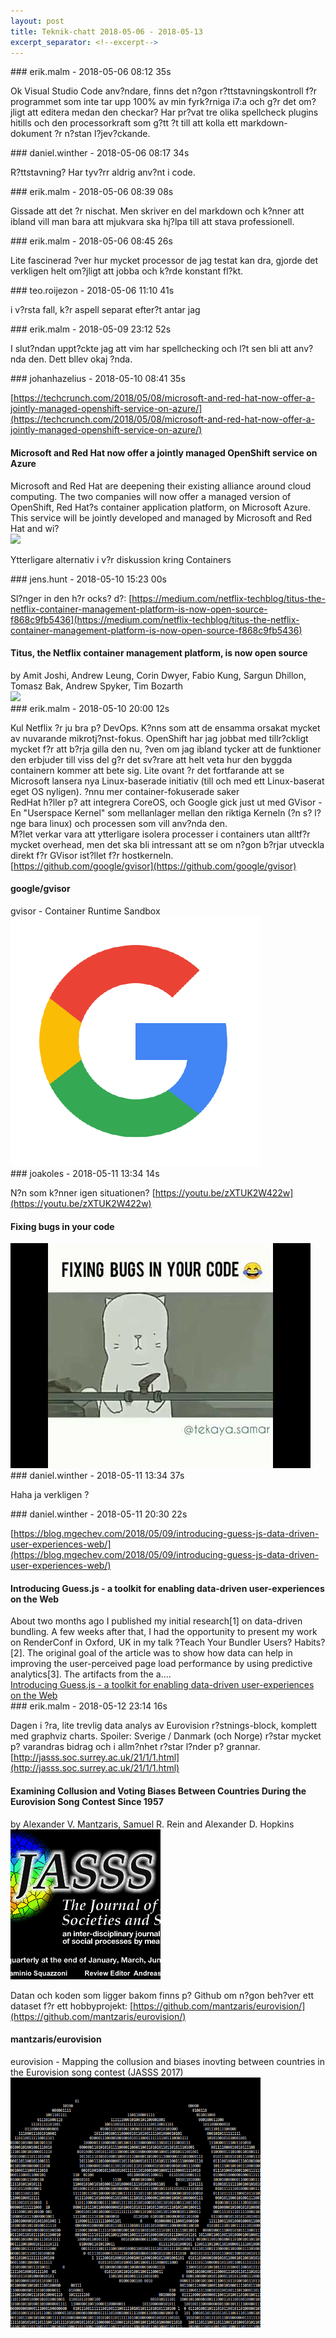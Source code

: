 ```yaml
---
layout: post
title: Teknik-chatt 2018-05-06 - 2018-05-13
excerpt_separator: <!--excerpt-->
---
```

<section class="message" markdown="1">
### erik.malm - 2018-05-06 08:12 35s

Ok Visual Studio Code anv?ndare, finns det n?gon r?ttstavningskontroll f?r programmet som inte tar upp 100% av min fyrk?rniga i7:a och g?r det om?jligt att editera medan den checkar? Har pr?vat tre olika spellcheck plugins hitills och den processorkraft som g?tt ?t till att kolla ett markdown-dokument ?r n?stan l?jev?ckande.
</section>
<section class="message" markdown="1">
### daniel.winther - 2018-05-06 08:17 34s

R?ttstavning? Har tyv?rr aldrig anv?nt i code. 
</section>
<section class="message" markdown="1">
### erik.malm - 2018-05-06 08:39 08s

Gissade att det ?r nischat. Men skriver en del markdown och k?nner att ibland vill man bara att mjukvara ska hj?lpa till att stava professionell.
</section>
<section class="message" markdown="1">
### erik.malm - 2018-05-06 08:45 26s

Lite fascinerad ?ver hur mycket processor de jag testat kan dra, gjorde det verkligen helt om?jligt att jobba och k?rde konstant fl?kt.
</section>
<section class="message" markdown="1">
### teo.roijezon - 2018-05-06 11:10 41s

i v?rsta fall, k?r aspell separat efter?t
antar jag
</section>
<section class="message" markdown="1">
### erik.malm - 2018-05-09 23:12 52s

I slut?ndan uppt?ckte jag att vim har spellchecking och l?t sen bli att anv?nda den. Dett bllev okaj ?nda.
</section>
<section class="message" markdown="1">
### johanhazelius - 2018-05-10 08:41 35s

[https://techcrunch.com/2018/05/08/microsoft-and-red-hat-now-offer-a-jointly-managed-openshift-service-on-azure/](https://techcrunch.com/2018/05/08/microsoft-and-red-hat-now-offer-a-jointly-managed-openshift-service-on-azure/)

<div class="attachment"><h4>Microsoft and Red Hat now offer a jointly managed OpenShift service on Azure</h4><div class="text">Microsoft and Red Hat are deepening their existing alliance around cloud computing. The two companies will now offer a managed version of OpenShift, Red Hat?s container application platform, on Microsoft Azure. This service will be jointly developed and managed by Microsoft and Red Hat and wi?</div>
<a href="https://techcrunch.com/2018/05/08/microsoft-and-red-hat-now-offer-a-jointly-managed-openshift-service-on-azure/"><img src="https://techcrunch.com/wp-content/uploads/2014/04/redhat_hat.jpg?w=764" fallback="Microsoft and Red Hat now offer a jointly managed OpenShift service on Azure"/></a></div>
    
Ytterligare alternativ i v?r diskussion kring Containers
</section>
<section class="message" markdown="1">
### jens.hunt - 2018-05-10 15:23 00s

Sl?nger in den h?r ocks? d?: [https://medium.com/netflix-techblog/titus-the-netflix-container-management-platform-is-now-open-source-f868c9fb5436](https://medium.com/netflix-techblog/titus-the-netflix-container-management-platform-is-now-open-source-f868c9fb5436)

<div class="attachment"><h4>Titus, the Netflix container management platform, is now open source</h4><div class="text">by Amit Joshi, Andrew Leung, Corin Dwyer, Fabio Kung, Sargun Dhillon, Tomasz Bak, Andrew Spyker, Tim Bozarth</div>
<a href="https://medium.com/netflix-techblog/titus-the-netflix-container-management-platform-is-now-open-source-f868c9fb5436"><img src="https://cdn-images-1.medium.com/max/1200/1*R-XMUHeTud1sYosB1UWijQ.png" fallback="Titus, the Netflix container management platform, is now open source"/></a></div>
    
</section>
<section class="message" markdown="1">
### erik.malm - 2018-05-10 20:00 12s

Kul Netflix ?r ju bra p? DevOps. K?nns som att de ensamma orsakat mycket av nuvarande mikrotj?nst-fokus.
OpenShift har jag jobbat med tillr?ckligt mycket f?r att b?rja gilla den nu, ?ven om jag ibland tycker att de funktioner den erbjuder till viss del g?r det sv?rare att helt veta hur den byggda containern kommer att bete sig.
Lite ovant ?r det fortfarande att se Microsoft lansera nya Linux-baserade initiativ (till och med ett Linux-baserat eget OS nyligen).
?nnu mer container-fokuserade saker   
RedHat h?ller p? att integrera CoreOS, och Google gick just ut med GVisor - En "Userspace Kernel" som mellanlager mellan den riktiga Kerneln (?n s? l?nge bara linux) och processen som vill anv?nda den.  
M?let verkar vara att ytterligare isolera processer i containers utan alltf?r mycket overhead, men det ska bli intressant att se om n?gon b?rjar utveckla direkt f?r GVisor ist?llet f?r hostkerneln.  
[https://github.com/google/gvisor](https://github.com/google/gvisor)

<div class="attachment"><h4>google/gvisor</h4><div class="text">gvisor - Container Runtime Sandbox</div>
<a href="https://github.com/google/gvisor"><div class="linkdiv"><img src="/assets/blogAssets/google/gvisor" fallback="google/gvisor"/></div></a></div>
    
</section>
<section class="message" markdown="1">
### joakoles - 2018-05-11 13:34 14s

N?n som k?nner igen situationen?
[https://youtu.be/zXTUK2W422w](https://youtu.be/zXTUK2W422w)

<div class="attachment"><h4>Fixing bugs in your code</h4><div class="text"></div>
<a href="https://youtu.be/zXTUK2W422w"><div class="linkdiv"><img src="/assets/blogAssets/Fixing bugs in your code" fallback="Fixing bugs in your code"/></div></a></div>
    
</section>
<section class="message" markdown="1">
### daniel.winther - 2018-05-11 13:34 37s

Haha ja verkligen ?
</section>
<section class="message" markdown="1">
### daniel.winther - 2018-05-11 20:30 22s

[https://blog.mgechev.com/2018/05/09/introducing-guess-js-data-driven-user-experiences-web/](https://blog.mgechev.com/2018/05/09/introducing-guess-js-data-driven-user-experiences-web/)

<div class="attachment"><h4>Introducing Guess.js - a toolkit for enabling data-driven user-experiences on the Web</h4><div class="text">About two months ago I published my initial research[1] on data-driven bundling. A few weeks after that, I had the opportunity to present my work on RenderConf in Oxford, UK in my talk ?Teach Your Bundler Users? Habits?[2]. The original goal of the article was to show how data can help in improving the user-perceived page load performance by using predictive analytics[3]. The artifacts from the a....</div>
<a href="https://blog.mgechev.com/2018/05/09/introducing-guess-js-data-driven-user-experiences-web/">Introducing Guess.js - a toolkit for enabling data-driven user-experiences on the Web</a></div>
    
</section>
<section class="message" markdown="1">
### erik.malm - 2018-05-12 23:14 16s

Dagen i ?ra, lite trevlig data analys av Eurovision r?stnings-block, komplett med graphviz charts. Spoiler: Sverige / Danmark (och Norge) r?star mycket p? varandras bidrag och i allm?nhet r?star l?nder p? grannar.  
[http://jasss.soc.surrey.ac.uk/21/1/1.html](http://jasss.soc.surrey.ac.uk/21/1/1.html)

<div class="attachment"><h4>Examining  Collusion and Voting Biases Between Countries During the Eurovision Song Contest Since 1957</h4><div class="text">by Alexander V. Mantzaris, Samuel R. Rein and Alexander D. Hopkins</div>
<a href="http://jasss.soc.surrey.ac.uk/21/1/1.html"><div class="linkdiv"><img src="/assets/blogAssets/Examining  Collusion and Voting Biases Between Countries During the Eurovision Song Contest Since 1957" fallback="Examining  Collusion and Voting Biases Between Countries During the Eurovision Song Contest Since 1957"/></div></a></div>
    
Datan och koden som ligger bakom finns p? Github om n?gon beh?ver ett dataset f?r ett hobbyprojekt:
[https://github.com/mantzaris/eurovision/](https://github.com/mantzaris/eurovision/)

<div class="attachment"><h4>mantzaris/eurovision</h4><div class="text">eurovision - Mapping the collusion and biases inovting between countries in the Eurovision song contest (JASSS 2017)</div>
<a href="https://github.com/mantzaris/eurovision/"><div class="linkdiv"><img src="/assets/blogAssets/mantzaris/eurovision" fallback="mantzaris/eurovision"/></div></a></div>
    

<!--excerpt-->
</section>